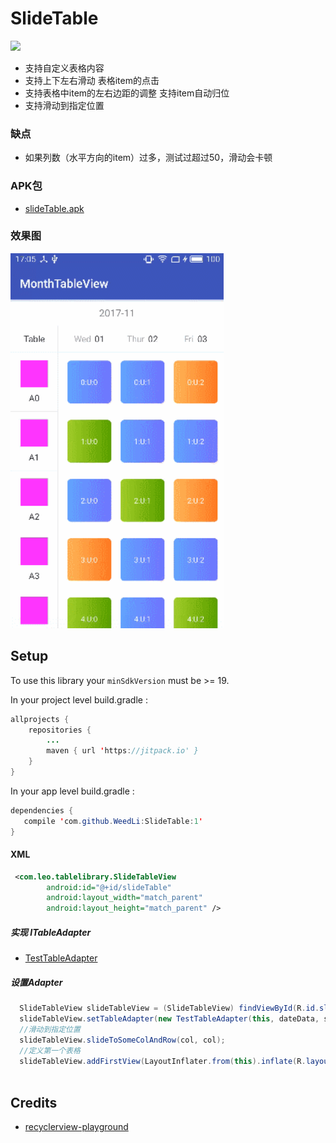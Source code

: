 # SlideTable

[![](https://jitpack.io/v/WeedLi/SlideTable.svg)](https://jitpack.io/#WeedLi/SlideTable)

- 支持自定义表格内容
- 支持上下左右滑动 表格item的点击
- 支持表格中item的左右边距的调整 支持item自动归位
- 支持滑动到指定位置

### 缺点

- 如果列数（水平方向的item）过多，测试过超过50，滑动会卡顿

### APK包

* [slideTable.apk](https://github.com/WeedLi/SlideTable/blob/master/slideTable.apk)

### 效果图

<img src="https://github.com/WeedLi/SlideTable/blob/master/leoslidetable.gif" alt="Demo" height="600px"/>

## Setup

To use this library your `minSdkVersion` must be >= 19.

In your project level build.gradle :
```java
allprojects {
    repositories {
        ...
        maven { url 'https://jitpack.io' }
    }
}       
```

In your app level build.gradle :
```java
dependencies {
   compile 'com.github.WeedLi:SlideTable:1'
}      
```

#### XML

```xml
 <com.leo.tablelibrary.SlideTableView
        android:id="@+id/slideTable"
        android:layout_width="match_parent"
        android:layout_height="match_parent" />
```

##### 实现 ITableAdapter

* [TestTableAdapter](https://github.com/WeedLi/SlideTable/blob/master/app/src/main/java/com/leo/monthtable/TestTableAdapter.java)


##### 设置Adapter

```java
  SlideTableView slideTableView = (SlideTableView) findViewById(R.id.slideTable);
  slideTableView.setTableAdapter(new TestTableAdapter(this, dateData, staffData, contentData));
  //滑动到指定位置
  slideTableView.slideToSomeColAndRow(col, col);
  //定义第一个表格
  slideTableView.addFirstView(LayoutInflater.from(this).inflate(R.layout.item_first_view, null, false));
        
 ```


## Credits

* [recyclerview-playground](https://github.com/devunwired/recyclerview-playground)
